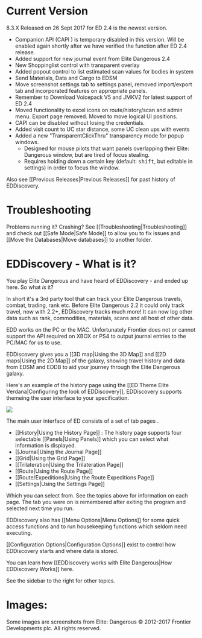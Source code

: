 # Current Version

8.3.X Released on 26 Sept 2017 for ED 2.4 is the newest version. 

* Companion API (CAPI ) is temporary disabled in this version. Will be enabled again shortly after we have verified the function after ED 2.4 release.
* Added support for new journal event from Elite Dangerous 2.4
* New Shoppinglist control with transparent overlay
* Added popout control to list estimated scan values for bodies in system
* Send Materials, Data and Cargo to EDSM
* Move screenshot settings tab to settings panel, removed import/export tab and incorporated features on appropriate panels.
* Remember to Download Voicepack V5 and JMKV2 for latest support of ED 2.4
* Moved functionality to excel icons on route/history/scan and admin menu. Export page removed. Moved to move logical UI positions.
* CAPI can be disabled without losing the credentials.
* Added visit count to UC star distance, some UC clean ups with events
* Added a new "TransparentClickThru" transparency mode for popup windows.
  * Designed for mouse pilots that want panels overlapping their Elite: Dangerous window, but are tired of focus stealing.
  * Requires holding down a certain key (default: <kbd>shift</kbd>, but editable in settings) in order to focus the window.

Also see [[Previous Releases|Previous Releases]] for past history of EDDiscovery.

# Troubleshooting
Problems running it? Crashing? See [[Troubleshooting|Troubleshooting]] and check out [[Safe Mode|Safe Mode]] to allow you to fix issues and [[Move the Databases|Move databases]] to another folder.

# EDDiscovery - What is it?

You play Elite Dangerous and have heard of EDDiscovery - and ended up here.  So what _is_ it?  
  
In short it's a 3rd party tool that can track your Elite Dangerous travels, combat, trading, rank etc. Before Elite Dangerous 2.2 it could only track travel, now with 2.2+, EDDiscovery tracks much more! It can now log other data such as rank, commodities, materials, scans and all host of other data.

EDD works on the PC or the MAC.  Unfortunately Frontier does not or cannot support the API required on XBOX or PS4 to output journal entries to the PC/MAC for us to use.

EDDiscovery gives you a [[3D map|Using the 3D Map]] and [[2D maps|Using the 2D Map]] of the galaxy, showing travel history and data from EDSM and EDDB to aid your journey through the Elite Dangerous galaxy.

Here's an example of the history page using the [[ED Theme Elite Verdana|Configuring the look of EDDiscovery]], EDDiscovery supports themeing the user interface to your specification.

![](https://i.imgur.com/5WakbQp.png)

The main user interface of ED consists of a set of tab pages .

* [[History|Using the History Page]] : The history page supports four selectable [[Panels|Using Panels]] which you can select what information is displayed.
* [[Journal|Using the Journal Page]]
* [[Grid|Using the Grid Page]]
* [[Trilateration|Using the Trilateration Page]]
* [[Route|Using the Route Page]]
* [[Route/Expeditions|Using the Route Expeditions Page]]
* [[Settings|Using the Settings Page]]

Which you can select from. See the topics above for information on each page.  The tab you were on is remembered after exiting the program and selected next time you run.

EDDiscovery also has [[Menu Options|Menu Options]] for some quick access functions and to run housekeeping functions which seldom need executing.

[[Configuration Options|Configuration Options]] exist to control how EDDiscovery starts and where data is stored.

You can learn how [[EDDiscovery works with Elite Dangerous|How EDDiscovery Works]] here.

See the sidebar to the right for other topics.

# Images:
Some images are screenshots from Elite: Dangerous © 2012-2017 Frontier Developments plc. All rights reserved.